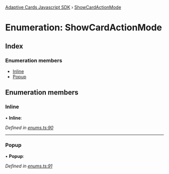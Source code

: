 [Adaptive Cards Javascript SDK](../README.md) › [ShowCardActionMode](showcardactionmode.md)

# Enumeration: ShowCardActionMode

## Index

### Enumeration members

* [Inline](showcardactionmode.md#inline)
* [Popup](showcardactionmode.md#popup)

## Enumeration members

###  Inline

• **Inline**:

*Defined in [enums.ts:90](https://github.com/microsoft/AdaptiveCards/blob/a61c5fd56/source/nodejs/adaptivecards/src/enums.ts#L90)*

___

###  Popup

• **Popup**:

*Defined in [enums.ts:91](https://github.com/microsoft/AdaptiveCards/blob/a61c5fd56/source/nodejs/adaptivecards/src/enums.ts#L91)*
